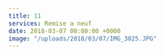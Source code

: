```yaml
---
title: 11
services: Remise a neuf
date: 2018-03-07 00:00:00 +0000
image: "/uploads/2018/03/07/IMG_3025.JPG"
---
```

